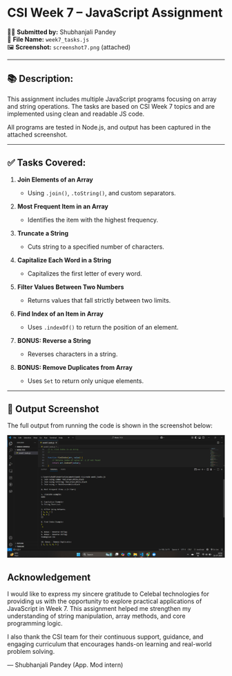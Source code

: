 # CSI Week 7 – JavaScript Assignment

👨‍💻 **Submitted by:** Shubhanjali Pandey  
📁 **File Name:** `week7_tasks.js`  
🖼 **Screenshot:** `screenshot7.png` (attached)

---

## 📚 Description:

This assignment includes multiple JavaScript programs focusing on array and string operations. The tasks are based on CSI Week 7 topics and are implemented using clean and readable JS code.

All programs are tested in Node.js, and output has been captured in the attached screenshot.

---

## ✅ Tasks Covered:

1. **Join Elements of an Array**  
   - Using `.join()`, `.toString()`, and custom separators.

2. **Most Frequent Item in an Array**  
   - Identifies the item with the highest frequency.

3. **Truncate a String**  
   - Cuts string to a specified number of characters.

4. **Capitalize Each Word in a String**  
   - Capitalizes the first letter of every word.

5. **Filter Values Between Two Numbers**  
   - Returns values that fall strictly between two limits.

6. **Find Index of an Item in Array**  
   - Uses `.indexOf()` to return the position of an element.

7. **BONUS: Reverse a String**  
   - Reverses characters in a string.

8. **BONUS: Remove Duplicates from Array**  
   - Uses `Set` to return only unique elements.

---
## 📸 Output Screenshot

The full output from running the code is shown in the screenshot below:

![Console Output](screenshot7.png)


## Acknowledgement

I would like to express my sincere gratitude to Celebal technologies for providing us with the opportunity to explore practical applications of JavaScript in Week 7. This assignment helped me strengthen my understanding of string manipulation, array methods, and core programming logic.

I also thank the CSI team for their continuous support, guidance, and engaging curriculum that encourages hands-on learning and real-world problem solving.

— Shubhanjali Pandey (App. Mod intern)

